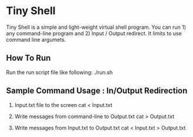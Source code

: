 Tiny Shell
==========

Tiny Shell is a simple and light-weight virtual shell program. You can run 1) any command-line program and 2) Input / Output redirect. It limits to use command line argumets. 

How To Run
----------
Run the run script file like following:
  ./run.sh
  
Sample Command Usage : In/Output Redirection 
--------------------------------------------
1. Input.txt file to the screen
    cat < Input.txt

2. Write messages from command-line to Output.txt
    cat > Output.txt

3. Write messages from Input.txt to Output.txt
    cat < Input.txt > Output.txt
